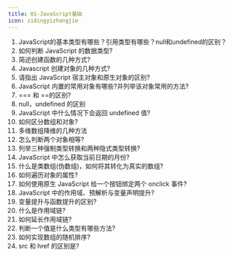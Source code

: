 ```yaml
---
title: 01-JavaScript基础
icon: zidingyizhangjie
---
```


1. JavaScript的基本类型有哪些？引用类型有哪些？null和undefined的区别？
2. 如何判断 JavaScript 的数据类型?
3. 简述创建函数的几种方式?
4. Javascript 创建对象的几种方式?
5. 请指出 JavaScript 宿主对象和原生对象的区别?
6. JavaScript 内置的常用对象有哪些?并列举该对象常用的方法?
7. === 和 ==的区别?
8. null，undefined 的区别
9. JavaScript 中什么情况下会返回 undefined 值?
10. 如何区分数组和对象?
11. 多维数组降维的几种方法
12. 怎么判断两个对象相等?
13. 列举三种强制类型转换和两种隐式类型转换?
14. JavaScript 中怎么获取当前日期的月份?
15. 什么是类数组(伪数组)，如何将其转化为真实的数组?
16. 如何遍历对象的属性?
17. 如何使用原生 JavaScript 给一个按钮绑定两个 onclick 事件?
18. JavaScript 中的作用域、预解析与变量声明提升?
19. 变量提升与函数提升的区别?
20. 什么是作用域链?
21. 如何延长作用域链?
22. 判断一个值是什么类型有哪些方法?
23. 如何实现数组的随机排序?
24. src 和 href 的区别是?
